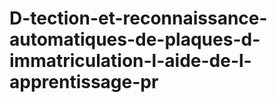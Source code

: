 # D-tection-et-reconnaissance-automatiques-de-plaques-d-immatriculation-l-aide-de-l-apprentissage-pr